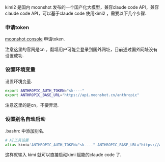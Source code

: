 
kimi2 是国内 moonshot 发布的一个国产化大模型，兼容claude code API，兼容claude
code API，可以基于claude code 使用kimi2 ，需要以下几个步骤.

### 申请token

[moonshot console](https://platform.moonshot.cn/console/api-keys) 申请token.

注意这里的官网是cn ，翻墙用户可能会登录到国外网址，目前通过国外网址没有设置成功.

### 设置环境变量

设置环境变量.

```bash
export ANTHROPIC_AUTH_TOKEN="sk----"
export ANTHROPIC_BASE_URL="https://api.moonshot.cn/anthropic"
```

注意这里的是cn，不要弄混.

### 设置别名自动启动

.bashrc 中添加别名.

```bash
# AI工具设置
alias kimi='ANTHROPIC_AUTH_TOKEN="sk----" ANTHROPIC_BASE_URL="https://api.moonshot.cn/anthropic" claude'
```

这样就输入 kimi 就可以直接启动kimi 赋能的claude code 了.

